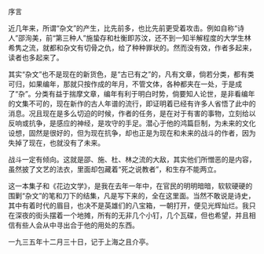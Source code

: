 序言

  

  

近几年来，所谓“杂文”的产生，比先前多，也比先前更受着攻击。例如自称“诗人”邵洵美，前“第三种人”施蛰存和杜衡即苏汶，还不到一知半解程度的大学生林希隽之流，就都和杂文有切骨之仇，给了种种罪状的。然而没有效，作者多起来，读者也多起来了。

其实“杂文”也不是现在的新货色，是“古已有之”的，凡有文章，倘若分类，都有类可归，如果编年，那就只按作成的年月，不管文体，各种都夹在一处，于是成了“杂”。分类有益于揣摩文章，编年有利于明白时势，倘要知人论世，是非看编年的文集不可的，现在新作的古人年谱的流行，即证明着已经有许多人省悟了此中的消息。况且现在是多么切迫的时候，作者的任务，是在对于有害的事物，立刻给以反响或抗争，是感应的神经，是攻守的手足。潜心于他的鸿篇巨制，为未来的文化设想，固然是很好的，但为现在抗争，却也正是为现在和未来的战斗的作者，因为失掉了现在，也就没有了未来。

战斗一定有倾向。这就是邵、施、杜、林之流的大敌，其实他们所憎恶的是内容，虽然披了文艺的法衣，里面却包藏着“死之说教者”，和生存不能两立。

这一本集子和《花边文学》，是我在去年一年中，在官民的明明暗暗，软软硬硬的围剿“杂文”的笔和刀下的结集，凡是写下来的，全在这里面。当然不敢说是诗史，其中有着时代的眉目，也决不是英雄们的八宝箱，一朝打开，便见光辉灿烂。我只在深夜的街头摆着一个地摊，所有的无非几个小钉，几个瓦碟，但也希望，并且相信有些人会从中寻出合于他的用处的东西。

一九三五年十二月三十日，记于上海之且介亭。